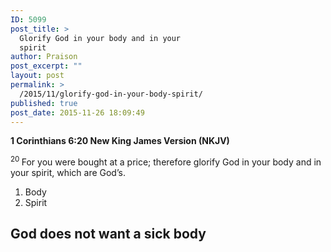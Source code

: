 ```yaml
---
ID: 5099
post_title: >
  Glorify God in your body and in your
  spirit
author: Praison
post_excerpt: ""
layout: post
permalink: >
  /2015/11/glorify-god-in-your-body-spirit/
published: true
post_date: 2015-11-26 18:09:49
---
```

<strong><span class="passage-display-bcv">1 Corinthians 6:20
</span><span class="passage-display-version">New King James Version (NKJV)</span></strong>

<span id="en-NKJV-28488" class="text 1Cor-6-20"><sup class="versenum">20 </sup>For you were bought at a price; therefore glorify God in your body and in your spirit, which are God’s.</span>
<ol>
	<li>Body</li>
	<li>Spirit</li>
</ol>
<h2><strong>God does not want a sick body</strong></h2>